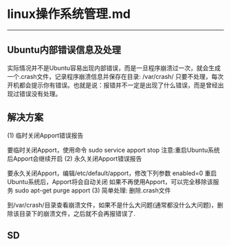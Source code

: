# linux操作系统管理.md
---
## Ubuntu内部错误信息及处理

实际情况并不是Ubuntu容易出现内部错误，而是一旦程序崩溃过一次，就会生成一个.crash文件，记录程序崩溃信息并保存在目录:
/var/crash/
只要不处理，每次开机都会提示你有错误。也就是说：报错并不一定是出现了什么错误，而是曾经出现过错误没有处理。

## 解决方案
(1) 临时关闭Apport错误报告

要临时关闭Apport，使用命令
sudo service apport stop
注意:重启Ubuntu系统后Apport会继续开启
(2) 永久关闭Apport错误报告

要永久关闭Apport，编辑/etc/default/apport，修改下列参数
enabled=0
重启Ubuntu系统后，Apport将会自动关闭
如果不再使用Apport，可以完全移除该服务
sudo apt-get purge apport
(3) 简单处理: 删除.crash文件

到/var/crash/目录查看崩溃文件，如果不是什么大问题(通常都没什么大问题)，删除该目录下的崩溃文件，之后就不会再报错误了.

## SD